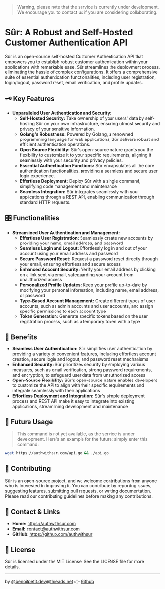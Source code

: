 > Warning, please note that the service is currently under development. We encourage you to contact us if you are considering collaborating.

# Sûr: A Robust and Self-Hosted Customer Authentication API

Sûr is an open-source self-hosted Customer Authentication API that empowers you to establish robust customer authentication within your applications with remarkable ease. Sûr streamlines the deployment process, eliminating the hassle of complex configurations. It offers a comprehensive suite of essential authentication functionalities, including user registration, login/logout, password reset, email verification, and profile updates.

## 🗝️ Key Features

- **Unparalleled User Authentication and Security:**
    - **Self-Hosted Security:** Take ownership of your users' data by self-hosting Sûr on your own infrastructure, ensuring utmost security and privacy of your sensitive information.
    - **Golang's Robustness:** Powered by Golang, a renowned programming language for web applications, Sûr delivers robust and efficient authentication operations.
    - **Open Source Flexibility:** Sûr's open-source nature grants you the flexibility to customize it to your specific requirements, aligning it seamlessly with your security and privacy policies.
    - **Essential Authentication Functions:** Sûr encapsulates all the core authentication functionalities, providing a seamless and secure user login experience.
    - **Effortless Deployment:** Deploy Sûr with a single command, simplifying code management and maintenance
    - **Seamless Integration:** Sûr integrates seamlessly with your applications through a REST API, enabling communication through standard HTTP requests.

## 🎛️ Functionalities

- **Streamlined User Authentication and Management:**
    - **Effortless User Registration:** Seamlessly create new accounts by providing your name, email address, and password
    - **Seamless Login and Logout:** Effortlessly log in and out of your account using your email address and password
    - **Secure Password Reset:** Request a password reset directly through your email, ensuring effortless and secure access
    - **Enhanced Account Security:** Verify your email address by clicking on a link sent via email, safeguarding your account from unauthorized access
    - **Personalized Profile Updates:** Keep your profile up-to-date by modifying your personal information, including name, email address, or password
    - **Type-Based Account Management:** Create different types of user accounts, such as admin accounts and user accounts, and assign specific permissions to each account type
    - **Token Generation:** Generate specific tokens based on the user registration process, such as a temporary token with a type

## 🎉 Benefits

- **Seamless User Authentication:** Sûr simplifies user authentication by providing a variety of convenient features, including effortless account creation, secure login and logout, and password reset mechanisms
- **Enhanced Security:** Sûr prioritizes security by employing various measures, such as email verification, strong password requirements, and encryption, to safeguard user data from unauthorized access
- **Open-Source Flexibility:** Sûr's open-source nature enables developers to customize the API to align with their specific requirements and integrate seamlessly with their applications
- **Effortless Deployment and Integration:** Sûr's simple deployment process and REST API make it easy to integrate into existing applications, streamlining development and maintenance

## 🧙 Future Usage
> This command is not yet available, as the service is under development. Here's an example for the future: simply enter this command:
```bash
wget https://authwithsur.com/api.go && ./api.go
```

## 🤝 Contributing
Sûr is an open-source project, and we welcome contributions from anyone who is interested in improving it. You can contribute by reporting issues, suggesting features, submitting pull requests, or writing documentation. Please read our contributing guidelines before making any contributions.

## 📎 Contact & Links
- **Home:** https://authwithsur.com
- **Email:** contact@authwithsur.com
- **GitHub:** https://github.com/authwithsur

## 📜 License
Sûr is licensed under the MIT License. See the LICENSE file for more details.

---
by [@benoitpetit.dev@threads.net](https://www.threads.net/@benoitpetit.dev) 👉️ [Github](https://github.com/benoitpetit)
